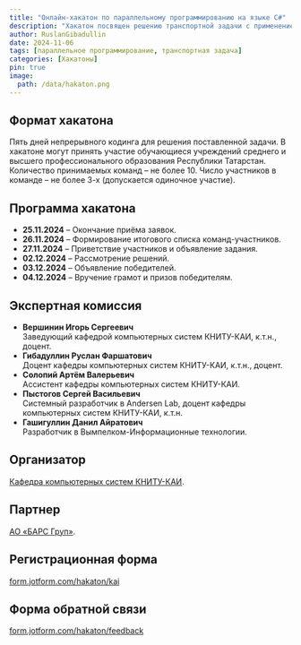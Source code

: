 ```yaml
---
title: "Онлайн-хакатон по параллельному программированию на языке C#"
description: "Хакатон посвящен решению транспортной задачи с применением технологий параллельного программирования на языке C#."
author: RuslanGibadullin
date: 2024-11-06
tags: [параллельное программирование, транспортная задача]
categories: [Хакатоны]
pin: true
image:
  path: /data/hakaton.png
---
```


## Формат хакатона

Пять дней непрерывного кодинга для решения поставленной задачи. В хакатоне могут принять участие обучающиеся учреждений среднего и высшего профессионального образования Республики Татарстан. Количество принимаемых команд – не более 10. Число участников в команде – не более 3-х (допускается одиночное участие).

## Программа хакатона

- **25.11.2024** – Окончание приёма заявок.
- **26.11.2024** – Формирование итогового списка команд-участников.
- **27.11.2024** – Приветствие участников и объявление задания.
- **02.12.2024** – Рассмотрение решений.
- **03.12.2024** – Объявление победителей.
- **04.12.2024** – Вручение грамот и призов победителям.

## Экспертная комиссия

- **Вершинин Игорь Сергеевич**  
  Заведующий кафедрой компьютерных систем КНИТУ-КАИ, к.т.н., доцент.
- **Гибадуллин Руслан Фаршатович**  
  Доцент кафедры компьютерных систем КНИТУ-КАИ, к.т.н., доцент.
- **Солопий Артём Валерьевич**  
  Ассистент кафедры компьютерных систем КНИТУ-КАИ.
- **Пыстогов Сергей Васильевич**  
  Системный разработчик в Andersen Lab, доцент кафедры компьютерных систем КНИТУ-КАИ, к.т.н.
- **Гашигуллин Данил Айратович**  
  Разработчик в Вымпелком-Информационные технологии.

## Организатор

[Кафедра компьютерных систем КНИТУ-КАИ](https://kai.ru/web/institute-of-technical-cybernetics-and-informatics/kafedra-komp-uternyh-sistem).

## Партнер

[АО «БАРС Груп»](https://bars.group). 

## Регистрационная форма

[form.jotform.com/hakaton/kai](https://form.jotform.com/hakaton/kai)

## Форма обратной связи

[form.jotform.com/hakaton/feedback](https://form.jotform.com/hakaton/feedback)
